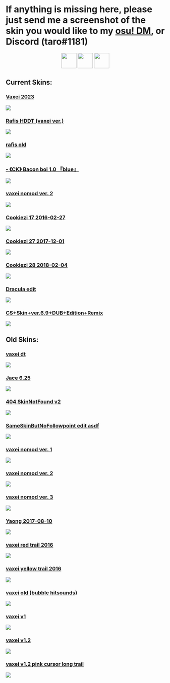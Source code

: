 # If anything is missing here, please just send me a screenshot of the skin you would like to my [osu! DM](https://osu.ppy.sh/home/messages/users/13586618), or Discord (taro#1181)

<p align="center">
<a href="https://osu.ppy.sh/users/4787150"><img src="https://upload.wikimedia.org/wikipedia/commons/thumb/1/1e/Osu%21_Logo_2016.svg/1024px-Osu%21_Logo_2016.svg.png" width="48"></a>
<a href="https://www.youtube.com/channel/UCJN31d6e12GMV_Lp_z20ngg"><img src="https://upload.wikimedia.org/wikipedia/commons/thumb/d/d1/Youtube-variation.png/640px-Youtube-variation.png" width="48"></a>
<a href="https://www.twitch.tv/vaxei_osu"><img src="https://www.freepnglogos.com/uploads/purple-twitch-logo-png-18.png" width="48"></a>
</p>

## Current Skins:
### [Vaxei 2023](https://taro.s-ul.eu/SmXrag6c)
![](https://osu.ppy.sh/ss/18578171/29d3)

### [Rafis HDDT (vaxei ver.)](https://taro.s-ul.eu/IVAHRnUN)
![](https://osu.ppy.sh/ss/18578200/3983)

### [rafis old](https://taro.s-ul.eu/wU4xeu9T)
![](https://osu.ppy.sh/ss/18578199/020e)

### [- 《CK》 Bacon boi 1.0 『blue』](https://taro.s-ul.eu/eJghpLp4)
![](https://osu.ppy.sh/ss/18578196/f963)

### [vaxei nomod ver. 2](https://taro.s-ul.eu/hW59HDXI)
![](https://cdn.discordapp.com/attachments/869530253687685170/1103184845976383588/screenshot045.jpg)

### [Cookiezi 17 2016-02-27](https://taro.s-ul.eu/u3m3iPH0)
![](https://circle-people.com/wp-content/Skins/Cookiezi/Cookiezi%2017%202016-02-27.osk.jpg)

### [Cookiezi 27 2017-12-01](https://taro.s-ul.eu/BfARUw3F)
![](https://camo.githubusercontent.com/c7688b9463d13ff1e33dc8e918cc86d87f00dfb015af680e18b7e75f71d6d8cc/68747470733a2f2f7368696765736b696e73732e732d756c2e65752f66627a4878504e6b)

### [Cookiezi 28 2018-02-04](https://taro.s-ul.eu/HYL3aIz0)
![](https://camo.githubusercontent.com/70e2bcefcad26ae5273ad35d0a1a5e539465505c5b59b8bdc450d6ef4d3bf503/68747470733a2f2f7368696765736b696e73732e732d756c2e65752f76335a4551743673)

### [Dracula edit](https://taro.s-ul.eu/ViSMjNqX)
![](https://osu.ppy.sh/ss/18578187/451e)

### [CS+Skin+ver.6.9+DUB+Edition+Remix](https://puu.sh/uPbqF/49c0f73b26.osk)
![](https://cdn.discordapp.com/attachments/869530253687685170/1103177465322557490/image.png)

## Old Skins:

### [vaxei dt](https://joofixd.s-ul.eu/ouJZqGd1)
![](https://osu.ppy.sh/ss/13421907/707a)

### [Jace 6.25](https://joofixd.s-ul.eu/z3fROJ0t)
![](https://osu.ppy.sh/ss/13484104/3041)

### [404 SkinNotFound v2](https://joofixd.s-ul.eu/Ia93XGt5)
![](https://osu.ppy.sh/ss/13488989/a76a)

### [SameSkinButNoFollowpoint edit asdf](https://joofixd.s-ul.eu/VAvLbpPX)
![](https://osu.ppy.sh/ss/15572018/843d)

### [vaxei nomod ver. 1](https://joofixd.s-ul.eu/zStMTKdG)
![](https://osu.ppy.sh/ss/13422009/065e)

### [vaxei nomod ver. 2](https://taro.s-ul.eu/hW59HDXI)
![](https://cdn.discordapp.com/attachments/869530253687685170/1103184845976383588/screenshot045.jpg)

### [vaxei nomod ver. 3](https://joofixd.s-ul.eu/RNHPWP03)
![](https://osu.ppy.sh/ss/14123538/e38b)

### [Yaong 2017-08-10](https://joofixd.s-ul.eu/iMv0VXSg)
![](https://osu.ppy.sh/ss/13590362/df76)

### [vaxei red trail 2016](https://joofixd.s-ul.eu/Pz2jg9xT)
![](https://osu.ppy.sh/ss/15119609/2f89)

### [vaxei yellow trail 2016](https://joofixd.s-ul.eu/h66g9NH3)
![](https://osu.ppy.sh/ss/15119591/a4f4)

### [vaxei old (bubble hitsounds)](https://joofixd.s-ul.eu/7M49QPFo)
![](https://osu.ppy.sh/ss/15040973/cfd0)

### [vaxei v1](https://joofixd.s-ul.eu/oDntR2QB)
![](https://osu.ppy.sh/ss/13421876/d524)

### [vaxei v1.2](https://joofixd.s-ul.eu/Gq2lH4N4)
![](https://osu.ppy.sh/ss/13421895/4170)

### [vaxei v1.2 pink cursor long trail](https://joofixd.s-ul.eu/2HKVzjTo)
![](https://osu.ppy.sh/ss/15626919/a389)
